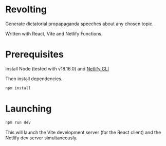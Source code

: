 # Revolting

Generate dictatorial propapaganda speeches about any chosen topic.

Written with React, Vite and Netlify Functions.


# Prerequisites

Install Node (tested with v18.16.0) and [Netlify CLI](https://docs.netlify.com/cli/local-development/)

Then install dependencies.

```sh
npm install
```

# Launching

```sh
npm run dev
```

This will launch the Vite development server (for the React client) and the Netlify dev server simultaneously.